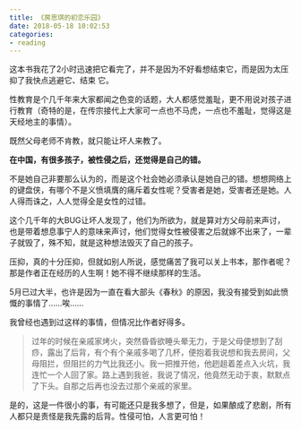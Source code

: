 ```yaml
---
title: 《房思琪的初恋乐园》
date: 2018-05-18 10:02:53
categories: 
- reading
---
```


这本书我花了2小时迅速把它看完了，并不是因为不好看想结束它，而是因为太压抑了我快点逃避它、结束 它。

性教育是个几千年来大家都闻之色变的话题，大人都感觉羞耻，更不用说对孩子进行教育（奇特的是，在传宗接代上大家可一点也不马虎，一点也不羞耻，觉得这是天经地主的事情）。

既然父母老师不肯教，就只能让坏人来教了。

**在中国，有很多孩子，被性侵之后，还觉得是自己的错。**

不是她自己非要那么认为的，而是这个社会她必须承认是她自己的错。想想网络上的键盘侠，有哪个不是义愤填膺的痛斥着女性呢？受害者是她，受害者还是她。人人得而诛之，人人觉得全是女性的过错。

这个几千年的大BUG让坏人发现了，他们为所欲为，就是算对方父母前来声讨，也是带着想息事宁人的意味来声讨，他们觉得女性被侵害之后就嫁不出来了，一辈子就毁了，殊不知，就是这种想法毁灭了自己的孩子。

压抑，真的十分压抑，但就如别人所说，感觉痛苦了我可以关上书本，那作者呢？那是作者正在经历的人生啊！她不得不继续那样的生活。

5月已过大半，也许是因为一直在看大部头《春秋》的原因，我没有接受到如此愤慨的事情了……唉……

我曾经也遇到过这样的事情，但情况比作者好得多。

>过年的时候在亲戚家烤火，突然昏昏欲睡头晕无力，于是父母便想到了刮痧，露出了后背，有个有个亲戚多喝了几杯，便抱着我说想和我去房间，父母阻拦，但阻拦的力气比我还小。我一把推开他，他趔趄着差点入火坑，我连忙一个人回了家。路上遇到我爸，我说了情况，他竟然无动于衷，默默点了下头。自那之后再也没去过那个亲戚的家里。

是的，这是一件很小的事，有可能还只是我多想了，但是，如果酿成了悲剧，所有人都只是责怪是我先露的后背。性侵可怕，人言更可怕！
